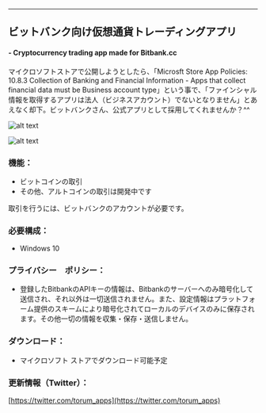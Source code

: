 
---------------------------------------

## ビットバンク向け仮想通貨トレーディングアプリ 
#### - Cryptocurrency trading app made for Bitbank.cc

マイクロソフトストアで公開しようとしたら、「Microsft Store App Policies: 10.8.3 Collection of Banking and Financial Information - Apps that collect financial data must be Business account type」という事で、「ファインシャル情報を取得するアプリは法人（ビジネスアカウント）でないとなりません」とあえなく却下。ビットバンクさん、公式アプリとして採用してくれませんか？^^

![alt text](https://github.com/torum/BitDesk/blob/master/docs/Images/BitDesk-screenshot.png?raw=true)

![alt text](https://github.com/torum/BitDesk/blob/master/docs/Images/BitDesk-Wallpaper.jpg?raw=true)
  
### 機能：
- ビットコインの取引
- その他、アルトコインの取引は開発中です  

取引を行うには、ビットバンクのアカウントが必要です。  
  
### 必要構成：
- Windows 10

### プライバシー　ポリシー：
* 登録したBitbankのAPIキーの情報は、Bitbankのサーバーへのみ暗号化して送信され、それ以外は一切送信されません。また、設定情報はプラットフォーム提供のスキームにより暗号化されてローカルのデバイスのみに保存されます。その他一切の情報を収集・保存・送信しません。

### ダウンロード：  
- マイクロソフト ストアでダウンロード可能予定
 
### 更新情報（Twitter）： 
[https://twitter.com/torum_apps](https://twitter.com/torum_apps)

